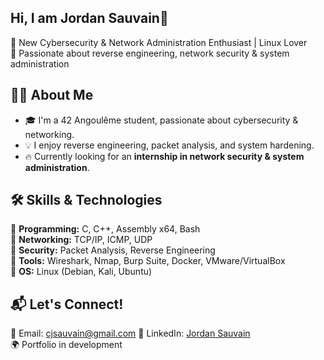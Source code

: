 ## Hi, I am Jordan Sauvain👋

🚀 New Cybersecurity & Network Administration Enthusiast | Linux Lover  
🔎 Passionate about reverse engineering, network security & system administration  

## 👨‍💻 About Me
- 🎓 I'm a 42 Angoulême student, passionate about cybersecurity & networking. 
- 💡 I enjoy reverse engineering, packet analysis, and system hardening.  
- 🔥 Currently looking for an **internship in network security & system administration**.
  
## 🛠️ Skills & Technologies
🔹 **Programming:** C, C++, Assembly x64, Bash  
🔹 **Networking:** TCP/IP, ICMP, UDP  
🔹 **Security:** Packet Analysis, Reverse Engineering  
🔹 **Tools:** Wireshark, Nmap, Burp Suite, Docker, VMware/VirtualBox  
🔹 **OS:** Linux (Debian, Kali, Ubuntu)

## 📬 Let's Connect!  
📧 Email: cjsauvain@gmail.com
🔗 LinkedIn: [Jordan Sauvain](https://www.linkedin.com/in/jordan-sauvain-5b0560171/)  
🌍 Portfolio in development

<!--
**cjsauvain/cjsauvain** is a ✨ _special_ ✨ repository because its `README.md` (this file) appears on your GitHub profile.

Here are some ideas to get you started:

- 🔭 I’m currently working on ...
- 🌱 I’m currently learning ...
- 👯 I’m looking to collaborate on ...
- 🤔 I’m looking for help with ...
- 💬 Ask me about ...
- 📫 How to reach me: ...
- 😄 Pronouns: ...
- ⚡ Fun fact: ...
-->
